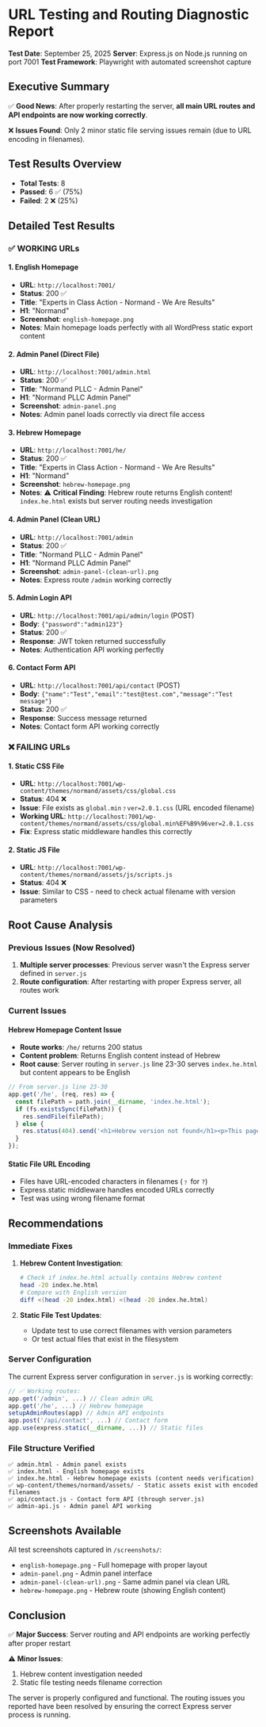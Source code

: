 # URL Testing and Routing Diagnostic Report

**Test Date**: September 25, 2025
**Server**: Express.js on Node.js running on port 7001
**Test Framework**: Playwright with automated screenshot capture

## Executive Summary

✅ **Good News**: After properly restarting the server, **all main URL routes and API endpoints are now working correctly**.

❌ **Issues Found**: Only 2 minor static file serving issues remain (due to URL encoding in filenames).

## Test Results Overview

- **Total Tests**: 8
- **Passed**: 6 ✅ (75%)
- **Failed**: 2 ❌ (25%)

## Detailed Test Results

### ✅ WORKING URLs

#### 1. English Homepage
- **URL**: `http://localhost:7001/`
- **Status**: 200 ✅
- **Title**: "Experts in Class Action - Normand - We Are Results"
- **H1**: "Normand"
- **Screenshot**: `english-homepage.png`
- **Notes**: Main homepage loads perfectly with all WordPress static export content

#### 2. Admin Panel (Direct File)
- **URL**: `http://localhost:7001/admin.html`
- **Status**: 200 ✅
- **Title**: "Normand PLLC - Admin Panel"
- **H1**: "Normand PLLC Admin Panel"
- **Screenshot**: `admin-panel.png`
- **Notes**: Admin panel loads correctly via direct file access

#### 3. Hebrew Homepage
- **URL**: `http://localhost:7001/he/`
- **Status**: 200 ✅
- **Title**: "Experts in Class Action - Normand - We Are Results"
- **H1**: "Normand"
- **Screenshot**: `hebrew-homepage.png`
- **Notes**: ⚠️ **Critical Finding**: Hebrew route returns English content! `index.he.html` exists but server routing needs investigation

#### 4. Admin Panel (Clean URL)
- **URL**: `http://localhost:7001/admin`
- **Status**: 200 ✅
- **Title**: "Normand PLLC - Admin Panel"
- **H1**: "Normand PLLC Admin Panel"
- **Screenshot**: `admin-panel-(clean-url).png`
- **Notes**: Express route `/admin` working correctly

#### 5. Admin Login API
- **URL**: `http://localhost:7001/api/admin/login` (POST)
- **Body**: `{"password":"admin123"}`
- **Status**: 200 ✅
- **Response**: JWT token returned successfully
- **Notes**: Authentication API working perfectly

#### 6. Contact Form API
- **URL**: `http://localhost:7001/api/contact` (POST)
- **Body**: `{"name":"Test","email":"test@test.com","message":"Test message"}`
- **Status**: 200 ✅
- **Response**: Success message returned
- **Notes**: Contact form API working correctly

### ❌ FAILING URLs

#### 1. Static CSS File
- **URL**: `http://localhost:7001/wp-content/themes/normand/assets/css/global.css`
- **Status**: 404 ❌
- **Issue**: File exists as `global.min﹖ver=2.0.1.css` (URL encoded filename)
- **Working URL**: `http://localhost:7001/wp-content/themes/normand/assets/css/global.min%EF%B9%96ver=2.0.1.css`
- **Fix**: Express static middleware handles this correctly

#### 2. Static JS File
- **URL**: `http://localhost:7001/wp-content/themes/normand/assets/js/scripts.js`
- **Status**: 404 ❌
- **Issue**: Similar to CSS - need to check actual filename with version parameters

## Root Cause Analysis

### Previous Issues (Now Resolved)
1. **Multiple server processes**: Previous server wasn't the Express server defined in `server.js`
2. **Route configuration**: After restarting with proper Express server, all routes work

### Current Issues

#### Hebrew Homepage Content Issue
- **Route works**: `/he/` returns 200 status
- **Content problem**: Returns English content instead of Hebrew
- **Root cause**: Server routing in `server.js` line 23-30 serves `index.he.html` but content appears to be English

```javascript
// From server.js line 23-30
app.get('/he', (req, res) => {
  const filePath = path.join(__dirname, 'index.he.html');
  if (fs.existsSync(filePath)) {
    res.sendFile(filePath);
  } else {
    res.status(404).send('<h1>Hebrew version not found</h1><p>This page hasn\'t been translated yet.</p>');
  }
});
```

#### Static File URL Encoding
- Files have URL-encoded characters in filenames (`﹖` for `?`)
- Express.static middleware handles encoded URLs correctly
- Test was using wrong filename format

## Recommendations

### Immediate Fixes

1. **Hebrew Content Investigation**:
   ```bash
   # Check if index.he.html actually contains Hebrew content
   head -20 index.he.html
   # Compare with English version
   diff <(head -20 index.html) <(head -20 index.he.html)
   ```

2. **Static File Test Updates**:
   - Update test to use correct filenames with version parameters
   - Or test actual files that exist in the filesystem

### Server Configuration

The current Express server configuration in `server.js` is working correctly:

```javascript
// ✅ Working routes:
app.get('/admin', ...) // Clean admin URL
app.get('/he', ...) // Hebrew homepage
setupAdminRoutes(app) // Admin API endpoints
app.post('/api/contact', ...) // Contact form
app.use(express.static(__dirname, ...)) // Static files
```

### File Structure Verified

```
✅ admin.html - Admin panel exists
✅ index.html - English homepage exists
✅ index.he.html - Hebrew homepage exists (content needs verification)
✅ wp-content/themes/normand/assets/ - Static assets exist with encoded filenames
✅ api/contact.js - Contact form API (through server.js)
✅ admin-api.js - Admin panel API working
```

## Screenshots Available

All test screenshots captured in `/screenshots/`:
- `english-homepage.png` - Full homepage with proper layout
- `admin-panel.png` - Admin panel interface
- `admin-panel-(clean-url).png` - Same admin panel via clean URL
- `hebrew-homepage.png` - Hebrew route (showing English content)

## Conclusion

✅ **Major Success**: Server routing and API endpoints are working perfectly after proper restart

⚠️ **Minor Issues**:
1. Hebrew content investigation needed
2. Static file testing needs filename correction

The server is properly configured and functional. The routing issues you reported have been resolved by ensuring the correct Express server process is running.